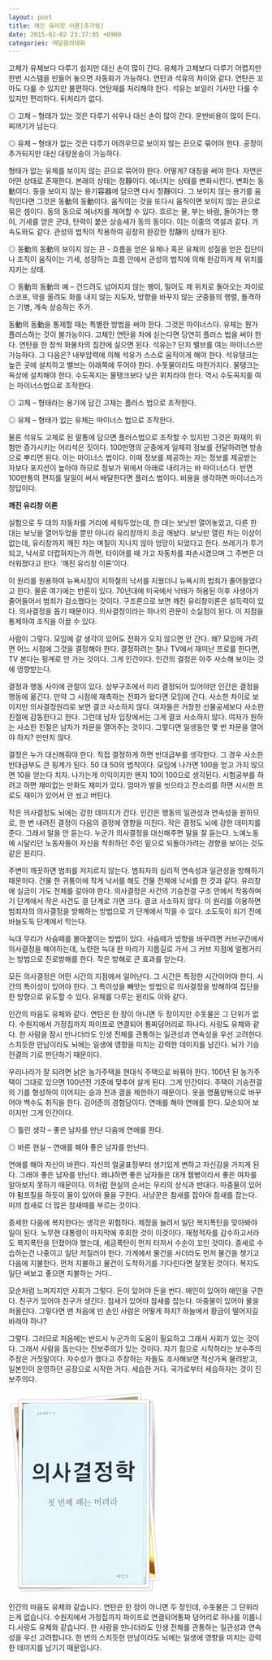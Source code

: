 ```yaml
---
layout: post
title: 깨진 유리창 이론[추가됨]
date: 2015-02-02 23:37:05 +0900
categories: 깨달음의대화
---
```

고체가 유체보다 다루기 쉽지만 대신 손이 많이 간다. 유체가 고체보다 다루기 어렵지만 한번 시스템을 만들어 놓으면 자동화가 가능하다. 연탄과 석유의 차이와 같다. 연탄은 꼬마도 다룰 수 있지만 불편하다. 연탄재를 처리해야 한다. 석유는 보일러 기사만 다룰 수 있지만 편리하다. 뒤처리가 없다. 

  


◎ 고체 – 형태가 있는 것은 다루기 쉬우나 대신 손이 많이 간다. 운반비용이 많이 든다. 찌꺼기가 남는다. 

  


◎ 유체 – 형태가 없는 것은 다루기 어려우므로 보이지 않는 끈으로 묶어야 한다. 공정이 추가되지만 대신 대량운송이 가능하다. 

  


형태가 없는 유체를 보이지 않는 끈으로 묶어야 한다. 어떻게? 대칭을 써야 한다. 자연은 어떤 상태로 존재한다. 본래의 상태는 정靜이다. 에너지는 상태를 변화시킨다. 변화는 동動이다. 동을 보이지 않는 용기容器에 담으면 다시 정靜이다. 그 보이지 않는 용기를 움직인다면 그것은 동動의 동動이다. 움직이는 것을 또다시 움직이면 보이지 않는 끈으로 묶은 셈이다. 동의 동으로 에너지를 제어할 수 있다. 흐르는 물, 부는 바람, 돌아가는 팽이, 기세를 얻은 군대, 탄력이 붙은 상승세가 동의 동이다. 이는 이중의 역설과 같다. 가속도와도 같다. 관성의 법칙이 작용하여 굉장히 완강한 정靜의 상태가 된다. 

  


◎ 동動의 동動의 보이지 않는 끈 - 흐름을 얻은 유체나 혹은 유체의 성질을 얻은 집단이나 조직이 움직이는 기세, 성장하는 흐름 안에서 관성의 법칙에 의해 완강하게 제 위치를 지키는 상태. 

  


◎ 동動의 동動의 예 – 건드려도 넘어지지 않는 팽이, 밀어도 제 위치로 돌아오는 자이로스코프, 약을 올려도 화를 내지 않는 지도자, 방향을 바꾸지 않는 군중들의 행렬, 돌격하는 기병, 계속 상승하는 주가. 

  


동動의 동動을 통제할 때는 특별한 방법을 써야 한다. 그것은 마이너스다. 유체는 뭔가 플러스하는 것이 불가능이다. 고체인 연탄을 차에 싣는다면 당연히 플러스 법을 써야 한다. 연탄을 한 장씩 화물차의 짐칸에 실으면 된다. 석유는? 단지 밸브를 여는 마이너스만 가능하다. 그 다음은? 내부압력에 의해 석유가 스스로 움직이게 해야 한다. 석유탱크는 높은 곳에 설치하고 밸브는 아래쪽에 두어야 한다. 수돗물이라도 마찬가지다. 물탱크는 옥상에 설치해야 한다. 수도꼭지는 물탱크보다 낮은 위치라야 한다. 역시 수도꼭지를 여는 마이너스법으로 조작한다. 

  


◎ 고체 – 형태라는 용기에 담긴 고체는 플러스 법으로 조작한다.  
      
◎ 유체 – 형태가 없는 유체는 마이너스 법으로 조작한다. 

  


물론 석유도 고체로 된 말통에 담으면 플러스법으로 조작할 수 있지만 그것은 화재의 위험만 증가시키는 어리석은 짓이다. 100만명의 군중에게 일제히 정보를 전달하려면 방송으로 뿌리면 된다. 이는 마이너스 법이다. 이때 정보를 제공하는 자는 정보를 제공받는 자보다 포지션이 높아야 하므로 정보가 위에서 아래로 내려가는 바 마이너스다. 반면 100만통의 편지를 일일이 써서 배달한다면 플러스 법이다. 비용을 생각하면 마이너스가 정답이다.

  


  


      
**깨진 유리창 이론** 

  


실험으로 두 대의 자동차를 거리에 세워두었는데, 한 대는 보닛만 열어놓았고, 다른 한 대는 보닛을 열어두었을 뿐만 아니라 유리창까지 조금 깨놨다. 보닛만 열린 차는 이상이 없는데, 유리창까지 깨진 차는 며칠이 지나지 않아 엉망이 되었다고 한다. 쓰레기가 투기되고, 낙서로 더럽혀지는가 하면, 타이어를 떼 가고 자동차를 파손시켰으며 그 주변은 더러워졌다고 한다. ‘깨진 유리창 이론’이다. 

  


이 원리를 원용하여 뉴욕시장이 지하철의 낙서를 지웠더니 뉴욕시의 범죄가 줄어들었다고 한다. 물론 여기에는 반론이 있다. 70년대에 미국에서 낙태가 허용된 이후 사생아가 줄어들어서 범죄가 감소했다는 것이다. 구조론으로 보면 깨진 유리창이론은 설득력이 있다. 의사결정을 돕기 때문이다. 의사결정이라는 하나의 관문이 소실점이 된다. 이 지점을 통제하여 조직을 이끌 수 있다. 

  


사람이 그렇다. 모임에 갈 생각이 있어도 전화가 오지 않으면 안 간다. 왜? 모임에 가려면 어느 시점에 그것을 결정해야 한다. 결정하려는 찰나 TV에서 재미난 프로를 한다면, TV 본다는 핑계로 안 가는 것이다. 그게 인간이다. 인간의 결정은 아주 사소해 보이는 것에 영향받는다. 

  


결정과 행동 사이에 관절이 있다. 상부구조에서 미리 결정되어 있어야만 인간은 결정을 행동에 옮긴다. 만약 그 시점에 재촉하는 전화가 왔다면 모임에 간다. 사소한 차이로 보이지만 의사결정원리로 보면 결코 사소하지 않다. 여자들은 거창한 선물공세보다 사소한 친절에 감동한다고 한다. 그런데 남자 입장에서는 그게 결코 사소하지 않다. 여자가 원하는 사소한 친절은 남자가 차문을 열어주는 것이다. 그렇다면 일생동안 몇 번 차문을 열어야 하지? 만만치 않다. 

  


결정은 누가 대신해줘야 한다. 직접 결정하게 하면 반대급부를 생각한다. 그 경우 사소한 반대급부도 큰 핑계가 된다. 50 대 50의 법칙이다. 모임에 나가면 100을 얻고 가지 않으면 10을 얻는다 치자. 나가는게 이익이지만 왠지 10이 100으로 생각된다. 시험공부를 하려고 하면 재미없는 만화도 재미가 있다. 엄마가 발을 씻으라고 잔소리를 하면 시시한 프로도 재미가 있어서 안 씼고 버틴다. 

  


작은 의사결정도 뇌에는 강한 데미지가 간다. 인간은 행동의 일관성과 연속성을 원하므로, 한 번 내려진 결정이 다음의 결정에 영향을 미친다. 작은 결정도 뇌에 강한 데미지를 준다. 그래서 말을 안 듣는다. 누군가 의사결정을 대신해주면 말을 잘 듣는다. 노예노동에 시달리던 노동자들이 자신을 착취하던 주인 밑으로 되돌아가려는 경향을 보이는 것도 같은 원리다. 

  


주변이 깨끗하면 범죄를 저지르지 않는다. 범죄자의 심리적 연속성과 일관성을 방해하기 때문이다. 건물 한 귀퉁이에 작게 낙서를 해도 건물 전체에 낙서를 한 것과 같다. 유리창에 실금이 가도 전체를 갈아야 한다. 의사결정은 사건의 기승전결 구조 안에서 작동하며 기 단계에서 작은 사건도 결 단계로 가면 크다. 결코 사소하지 않다. 이 원리를 이용하면 범죄자의 의사결정을 방해하는 방법으로 기 단계에서 막을 수 있다. 소도둑이 되기 전에 바늘도둑 단계에서 막는다. 

  


늑대 무리가 사슴떼를 몰아붙이는 방법이 있다. 사슴떼가 방향을 바꾸려면 커브구간에서 의사결정을 해야하는데, 노련한 늑대 한 마리가 지름길로 가서 그 커브 지점에 얼쩡거리는 방법으로 진로방해를 한다. 작은 방해로 큰 효과를 얻는다.

  


모든 의사결정은 어떤 시간의 지점에서 일어난다. 그 시간은 특정한 시간이어야 한다. 시간의 특이성이 있어야 한다. 그 특이성을 빼앗는 방법으로 의사결정을 방해하여 집단을 한 방향으로 유도할 수 있다. 유체를 다루는 원리도 이와 같다. 

  


인간의 마음도 유체와 같다. 연탄은 한 장이 아니면 두 장이지만 수돗물은 그 단위가 없다. 수원지에서 가정집까지 파이프로 연결되어 통짜덩어리로 하나다. 사랑도 유체와 같다. 한 사람을 잠시 만나더라도 인생 전체를 관통하는 일관성과 연속성을 우선 고려한다. 스치듯한 만남이라도 뇌에는 일생에 영향을 미치는 강력한 데미지를 남긴다. 뇌가 기승전결의 기로 판단하기 때문이다. 

  


우리나라가 잘 되려면 낡은 농가주택을 현대식 주택으로 바꿔야 한다. 100년 된 농가주택이 그대로 있으면 100년전 기준에 맞추어 살게 된다. 그게 인간이다. 주택이 기승전결의 기를 형성하여 이어지는 승과 전과 결을 제한하기 때문이다. 옷을 명품양복으로 바꾸어야 백수도 취직을 한다. 김어준의 경험담이다. 연애를 해야 연애를 한다. 모순되어 보이지만 그게 인간이다. 

  


◎ 틀린 생각 – 좋은 남자를 만난 다음에 연애를 한다.   
      
◎ 바른 현실 – 연애를 해야 좋은 남자를 만난다. 

  


연애를 해야 자신이 바뀐다. 자신의 얼굴표정부터 생기있게 변하고 자신감을 가지게 된다. 그래야 좋은 남자를 만난다. 왜냐하면 좋은 남자들은 대개 젬병이라서 좋은 여자를 알아보지 못하기 때문이다. 이처럼 현실의 순서는 우리의 상식과 반대다. 마중물이 있어야 펌프질을 하듯이 물이 있어야 물을 구한다. 사냥꾼은 참새를 잡아야 참새를 잡는다. 미끼 참새로 더 많은 참새떼를 부르는 것이다. 

  


증세한 다음에 복지한다는 생각은 위험하다. 제정을 늘려서 일단 복지폭탄을 맞아봐야 일이 된다. 노무현 대통령이 마지막에 후회한 것이 이것이다. 재정적자를 감수하고서라도 복지폭탄을 던졌어야 했는데, 세금폭탄이 먼저 터져서 수순이 꼬인 것이다. 증세로 수습하는건 나중이고 일단 저질러야 한다. 가게에서 물건을 사더라도 먼저 물건을 챙기고 다음에 지불한다. 먼저 지불하고 물건이 도착하기를 기다린다면 잘못된 것이다. 복지도 일단 써보고 좋으면 지불하는 거다.. 

  


모순처럼 느껴지지만 사회가 그렇다. 돈이 있어야 돈을 번다. 애인이 있어야 애인을 구한다. 친구가 있어야 친구가 생긴다. 참새가 있어야 참새를 잡는다. 마중물이 있어야 물을 퍼올린다. 그렇다면 맨 처음에 빈 손인 사람은 어떻게 하지? 하늘에서 황금이 떨어지길 바래야 하나? 

  


그렇다. 그러므로 처음에는 반드시 누군가의 도움이 필요하고 그래서 사회가 있는 것이다. 그래서 사람을 돕는다는 진보주의가 있는 것이다. 자기 힘으로 시작하라는 보수주의 주장은 거짓말이다. 자수성가 했다고 주장하는 자들도 조사해보면 적산가옥 물려받고, 일본인이 운영하던 공장으로 시작한 거다. 세습한 거다. 국가로부터 세습하자는 것이 진보주의다. 

  




  



 <img src="files/attach/images/198/782/562/111.JPG" alt="111.JPG" width="300" height="397" /> 

  


인간의 마음도 유체와 같습니다. 연탄은 한 장이 아니면 두 장인데, 수돗물은 그 단위라는게 없습니다. 수원지에서 가정집까지 파이프로 연결되어통짜 덩어리로 하나를 이룹니다.사랑도 유체와 같습니다. 한 사람을 만나더라도 인생 전체를 관통하는 일관성과 연속성을 우선 고려합니다. 한 번의 스치듯한 만남이라도 뇌에는 일생에 영향을 미치는 강력한 데미지를 남기기 때문입니다.